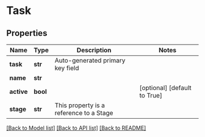 # Task

## Properties
Name | Type | Description | Notes
------------ | ------------- | ------------- | -------------
**task** | **str** | Auto-generated primary key field | 
**name** | **str** |  | 
**active** | **bool** |  | [optional] [default to True]
**stage** | **str** | This property is a reference to a Stage | 

[[Back to Model list]](../README.md#documentation-for-models) [[Back to API list]](../README.md#documentation-for-api-endpoints) [[Back to README]](../README.md)

